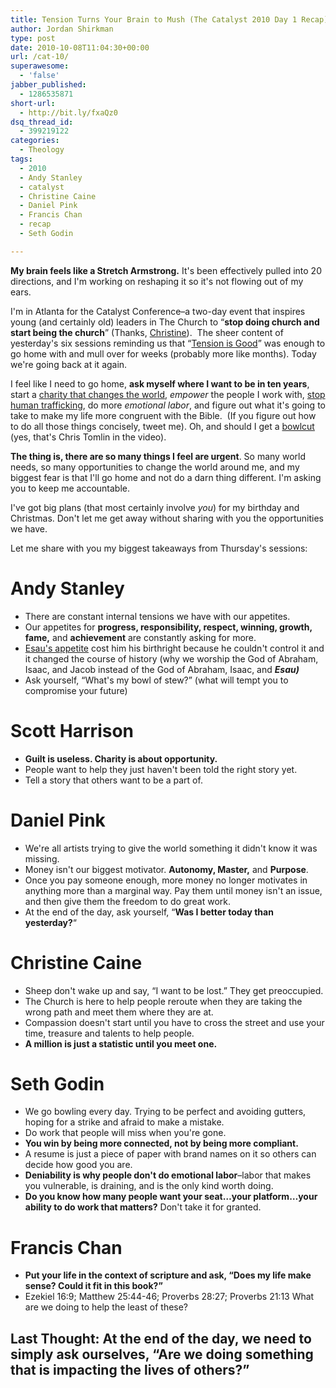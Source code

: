 ```yaml
---
title: Tension Turns Your Brain to Mush (The Catalyst 2010 Day 1 Recap)
author: Jordan Shirkman
type: post
date: 2010-10-08T11:04:30+00:00
url: /cat-10/
superawesome:
  - 'false'
jabber_published:
  - 1286535871
short-url:
  - http://bit.ly/fxaQz0
dsq_thread_id:
  - 399219122
categories:
  - Theology
tags:
  - 2010
  - Andy Stanley
  - catalyst
  - Christine Caine
  - Daniel Pink
  - Francis Chan
  - recap
  - Seth Godin

---
```

**My brain feels like a Stretch Armstrong.** It's been effectively pulled into 20 directions, and I'm working on reshaping it so it's not flowing out of my ears.

I'm in Atlanta for the Catalyst Conference&#8211;a two-day event that inspires young (and certainly old) leaders in The Church to &#8220;**stop doing church and start being the church**&#8221; (Thanks, [Christine](http://twitter.com/ChristineCaine)).  The sheer content of yesterday's six sessions reminding us that &#8220;[Tension is Good](http://www.catalystconference.com/index.php)&#8221; was enough to go home with and mull over for weeks (probably more like months). Today we're going back at it again.<!--more-->

I feel like I need to go home, **ask myself where I want to be in ten years**, start a [charity that changes the world](http://www.charitywater.org/), _empower_ the people I work with, [stop human trafficking](http://a21campaign.org), do more _emotional labor_, and figure out what it's going to take to make my life more congruent with the Bible.  (If you figure out how to do all those things concisely, tweet me). Oh, and should I get a [bowlcut](http://www.youtube.com/watch?v=j4ULQtQf2e4&fs=1&hl=en_US&hd=1) (yes, that's Chris Tomlin in the video).

**The thing is, there are so many things I feel are urgent**. So many world needs, so many opportunities to change the world around me, and my biggest fear is that I'll go home and not do a darn thing different. I'm asking you to keep me accountable.

I've got big plans (that most certainly involve _you_) for my birthday and Christmas. Don't let me get away without sharing with you the opportunities we have.

Let me share with you my biggest takeaways from Thursday's sessions:

# Andy Stanley

  * There are constant internal tensions we have with our appetites.
  * Our appetites for **progress, responsibility, respect, winning, growth, fame,** and **achievement** are constantly asking for more.
  * [Esau's appetite](http://www.biblegateway.com/passage/?search=Genesis%2025:29-34&version=NIV) cost him his birthright because he couldn't control it and it changed the course of history (why we worship the God of Abraham, Isaac, and Jacob instead of the God of Abraham, Isaac, and _**Esau)**_
  * Ask yourself, &#8220;What's my bowl of stew?&#8221; (what will tempt you to compromise your future)

# Scott Harrison

  * **Guilt is useless. Charity is about opportunity.** 
  * People want to help they just haven't been told the right story yet.
  * Tell a story that others want to be a part of.

# Daniel Pink

  * We're all artists trying to give the world something it didn't know it was missing.
  * Money isn't our biggest motivator. **Autonomy, Master,** and **Purpose**.
  * Once you pay someone enough, more money no longer motivates in anything more than a marginal way. Pay them until money isn't an issue, and then give them the freedom to do great work.
  * At the end of the day, ask yourself, &#8220;**Was I better today than yesterday?**&#8220;

# Christine Caine

  * Sheep don't wake up and say, &#8220;I want to be lost.&#8221; They get preoccupied.
  * The Church is here to help people reroute when they are taking the wrong path and meet them where they are at.
  * Compassion doesn't start until you have to cross the street and use your time, treasure and talents to help people.
  * **A million is just a statistic until you meet one.**

# Seth Godin

  * We go bowling every day. Trying to be perfect and avoiding gutters, hoping for a strike and afraid to make a mistake.
  * Do work that people will miss when you're gone.
  * **You win by being more connected, not by being more compliant.** 
  * A resume is just a piece of paper with brand names on it so others can decide how good you are.
  * **Deniability is why people don't do emotional labor**&#8211;labor that makes you vulnerable, is draining, and is the only kind worth doing.
  * **Do you know how many people want your seat&#8230;your platform&#8230;your ability to do work that matters?** Don't take it for granted.

# Francis Chan

  * **Put your life in the context of scripture and ask, &#8220;Does my life make sense? Could it fit in this book?&#8221;**
  * Ezekiel 16:9; Matthew 25:44-46; Proverbs 28:27; Proverbs 21:13 What are we doing to help the least of these?

## Last Thought: At the end of the day, we need to simply ask ourselves, &#8220;Are we doing something that is impacting the lives of others?&#8221;
